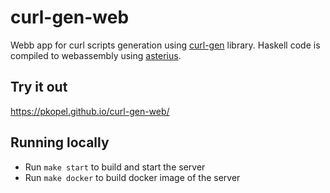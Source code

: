 # curl-gen-web

Webb app for curl scripts generation using [curl-gen](https://github.com/PKopel/curl-gen) library.
Haskell code is compiled to webassembly using [asterius](https://github.com/tweag/asterius).

## Try it out

<https://pkopel.github.io/curl-gen-web/>

## Running locally

* Run `make start` to build and start the server
* Run `make docker` to build docker image of the server
